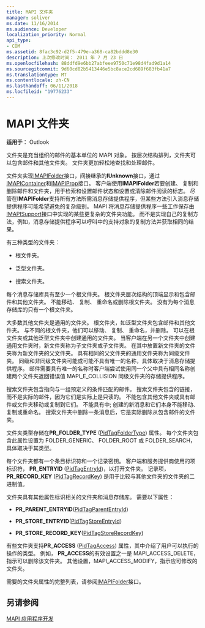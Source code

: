 ```yaml
---
title: MAPI 文件夹
manager: soliver
ms.date: 11/16/2014
ms.audience: Developer
localization_priority: Normal
api_type:
- COM
ms.assetid: 8fac3c92-d2f5-479e-a368-ca82bddd8e30
description: 上次修改时间： 2011 年 7 月 23 日
ms.openlocfilehash: 88ddfd9e6bb27abfeee9750c71e98d4fad9d1a14
ms.sourcegitcommit: 9d60cd82b5413446e5bc8ace2cd689f683fb41a7
ms.translationtype: MT
ms.contentlocale: zh-CN
ms.lasthandoff: 06/11/2018
ms.locfileid: "19776233"
---
```

# <a name="mapi-folders"></a>MAPI 文件夹

  
  
**适用于**： Outlook 
  
文件夹是充当组织的邮件的基本单位的 MAPI 对象。 按层次结构排列，文件夹可以包含邮件和其他文件夹。 文件夹更加轻松地查找和处理邮件。
  
文件夹实现[IMAPIFolder](imapifolderimapicontainer.md)接口，间接继承的**IUnknown**接口，通过[IMAPIContainer](imapicontainerimapiprop.md)和[IMAPIProp](imapipropiunknown.md)接口。 客户端使用**IMAPIFolder**若要创建、 复制和删除邮件和文件夹，用于检索和设置邮件状态和设置或清除邮件阅读的标志。 尽管在**IMAPIFolder**支持所有方法所需消息存储提供程序，但某些方法引入消息存储提供程序可能希望避免的复杂级别。 MAPI 将消息存储提供程序一些工作保存由[IMAPISupport](imapisupportiunknown.md)接口中实现的某些更复杂的文件夹功能。 而不是实现自己的复制方法，例如，消息存储提供程序可以呼叫中的支持对象的复制方法并获取相同的结果。 
  
有三种类型的文件夹：
  
- 根文件夹。
    
- 泛型文件夹。
    
- 搜索文件夹。
    
每个消息存储库具有至少一个根文件夹。 根文件夹层次结构的顶端显示和包含邮件和其他文件夹。 不能移动、 复制、 重命名或删除根文件夹。 没有为每个消息存储库的只有一个根文件夹。
  
大多数其他文件夹是通用的文件夹。 根文件夹，如泛型文件夹包含邮件和其他文件夹。 与不同的根文件夹，他们可以移动、 复制、 重命名，并删除。 可以在根文件夹或其他泛型文件夹中创建通用的文件夹。 当客户端在另一个文件夹中创建通用文件夹时，新文件夹称为子文件夹或子文件夹。 在其中放置新文件夹的文件夹称为新文件夹的父文件夹。 具有相同的父文件夹的通用文件夹称为同级文件夹。 同级和非同级文件夹可能或可能不具有唯一的名称，具体取决于消息存储提供程序。 邮件需要具有唯一的名称时客户端尝试使用同一个父中具有相同名称创建两个文件夹返回错误值 MAPI_E_COLLISION 同级文件夹的存储提供程序。 
  
搜索文件夹包含指向与一组预定义的条件匹配的邮件。 搜索文件夹包含的链接，而不是实际的邮件，因为它们是实际上是只读的。 不能包含其他文件夹或具有邮件或文件夹移动或复制到它们。 不能具有中; 创建的新消息和它们本身不能移动、 复制或重命名。 搜索文件夹中删除一条消息后，它是实际删除从包含邮件的文件夹。
  
文件夹类型存储在**PR_FOLDER_TYPE** ([PidTagFolderType](pidtagfoldertype-canonical-property.md)) 属性。 每个文件夹包含此属性设置为 FOLDER_GENERIC、 FOLDER_ROOT 或 FOLDER_SEARCH，具体取决于其类型。
  
每个文件夹都有一个条目标识符和一个记录密钥。 客户端和服务提供商使用的项标识符， **PR_ENTRYID** ([PidTagEntryId](pidtagentryid-canonical-property.md))，以打开文件夹。 记录项， **PR_RECORD_KEY** ([PidTagRecordKey](pidtagrecordkey-canonical-property.md)) 是用于比较与其他文件夹的文件夹的二进制值。 
  
文件夹具有其他属性标识相关的文件夹和消息存储库。 需要以下属性：
  
- **PR_PARENT_ENTRYID**([PidTagParentEntryId](pidtagparententryid-canonical-property.md))
    
- **PR_STORE_ENTRYID**([PidTagStoreEntryId](pidtagstoreentryid-canonical-property.md))
    
- **PR_STORE_RECORD_KEY**([PidTagStoreRecordKey](pidtagstorerecordkey-canonical-property.md))
    
有些文件夹支持**PR_ACCESS** ([PidTagAccess](pidtagaccess-canonical-property.md)) 属性，其中介绍了用户可以执行的操作的类型。 例如， **PR_ACCESS**的有效设置之一是 MAPI_ACCESS_DELETE，指示可以删除该文件夹。 其他设置，MAPI_ACCESS_MODIFY，指示应可修改的文件夹。 
  
需要的文件夹属性的完整列表，请参阅[IMAPIFolder](imapifolderimapicontainer.md)接口。 
  
## <a name="see-also"></a>另请参阅



[MAPI 应用程序开发](mapi-application-development.md)


